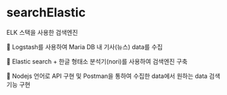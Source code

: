 # searchElastic
ELK 스택을 사용한 검색엔진

🔸 Logstash를 사용하여 Maria DB 내 기사(뉴스) data를 수집 

🔸 Elastic search + 한글 형태소 분석기(nori)를 사용하여 검색엔진 구축

🔸 Nodejs 언어로 API 구현 및 Postman을 통하여 수집한 data에서 원하는 data 검색 기능 구현
